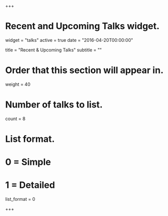 +++
# Recent and Upcoming Talks widget.
widget = "talks"
active = true
date = "2016-04-20T00:00:00"

title = "Recent & Upcoming Talks"
subtitle = ""

# Order that this section will appear in.
weight = 40

# Number of talks to list.
count = 8

# List format.
#   0 = Simple
#   1 = Detailed
list_format = 0

+++

